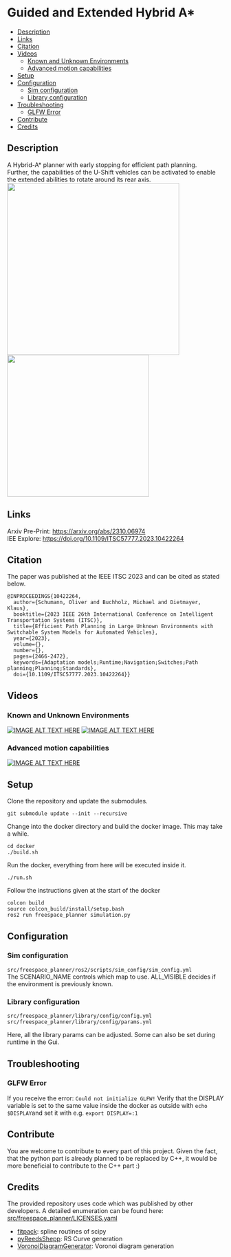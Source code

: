 # Guided and Extended Hybrid A* 
  * [Description](#description)
  * [Links](#links)
  * [Citation](#citation)
  * [Videos](#videos)
    + [Known and Unknown Environments](#known-and-unknown-environments)
    + [Advanced motion capabilities](#advanced-motion-capabilities)
  * [Setup](#setup)
  * [Configuration](#configuration)
    + [Sim configuration](#sim-configuration)
    + [Library configuration](#library-configuration)
  * [Troubleshooting](#troubleshooting)
    + [GLFW Error](#glfw-error)
  * [Contribute](#contribute)
  * [Credits](#credits)

## Description
A Hybrid-A* planner with early stopping for efficient path planning.  
Further, the capabilities of the U-Shift vehicles can be activated to enable the extended abilities to rotate around its rear axis. 
<img align="left" src="https://github.com/uulm-mrm/guided-extended-hybrid-astar/blob/main/path_with_tree_new_copyright.png" width="400">  
<img align="center" src="https://github.com/uulm-mrm/guided-extended-hybrid-astar/assets/57749046/df41c8cb-8261-4dd7-a64d-efae3bb90998" width="330">  


## Links
Arxiv Pre-Print: https://arxiv.org/abs/2310.06974  
IEE Explore: https://doi.org/10.1109/ITSC57777.2023.10422264

## Citation
The paper was published at the IEEE ITSC 2023 and can be cited as stated below.
```
@INPROCEEDINGS{10422264,
  author={Schumann, Oliver and Buchholz, Michael and Dietmayer, Klaus},
  booktitle={2023 IEEE 26th International Conference on Intelligent Transportation Systems (ITSC)}, 
  title={Efficient Path Planning in Large Unknown Environments with Switchable System Models for Automated Vehicles}, 
  year={2023},
  volume={},
  number={},
  pages={2466-2472},
  keywords={Adaptation models;Runtime;Navigation;Switches;Path planning;Planning;Standards},
  doi={10.1109/ITSC57777.2023.10422264}}

```

## Videos
### Known and Unknown Environments
[![IMAGE ALT TEXT HERE](https://img.youtube.com/vi/k8ezypm78WQ/0.jpg)](https://www.youtube.com/watch?v=k8ezypm78WQ)
[![IMAGE ALT TEXT HERE](https://img.youtube.com/vi/hHTfiry8gd0/0.jpg)](https://www.youtube.com/watch?v=hHTfiry8gd0)

### Advanced motion capabilities
[![IMAGE ALT TEXT HERE](https://img.youtube.com/vi/5uQWnyPqYFw/0.jpg)](https://www.youtube.com/watch?v=5uQWnyPqYFw)

## Setup
Clone the repository and update the submodules.
```
git submodule update --init --recursive                                                      
```
Change into the docker directory and build the docker image. This may take a while.
```
cd docker
./build.sh
```
Run the docker, everything from here will be executed inside it.
```
./run.sh
```

Follow the instructions given at the start of the docker
```
colcon build  
source colcon_build/install/setup.bash
ros2 run freespace_planner simulation.py
```

## Configuration
### Sim configuration
```src/freespace_planner/ros2/scripts/sim_config/sim_config.yml```  
The SCENARIO_NAME controls which map to use.
ALL_VISIBLE decides if the environment is previously known.

### Library configuration
```
src/freespace_planner/library/config/config.yml  
src/freespace_planner/library/config/params.yml  
```  
Here, all the library params can be adjusted. Some can also be set during runtime in the Gui. 

## Troubleshooting
### GLFW Error
If you receive the error: 
```Could not initialize GLFW!```
Verify that the DISPLAY variable is set to the same value inside the docker as outside with ```echo $DISPLAY```and set it with e.g. ```export DISPLAY=:1``` 

## Contribute
You are welcome to contribute to every part of this project.
Given the fact, that the python part is already planned to be replaced by C++, it would be more beneficial to contribute to the C++ part :)

## Credits
The provided repository uses code which was published by other developers. A detailed enumeration can be found here: [src/freespace_planner/LICENSES.yaml](src/freespace_planner/LICENSES.yaml)
- [fitpack](https://github.com/scipy/scipy/tree/main/scipy/interpolate/fitpack): spline routines of scipy
- [pyReedsShepp](https://github.com/ghliu/pyReedsShepp): RS Curve generation
- [VoronoiDiagramGenerator](https://web.archive.org/web/20131207065132/http://www.skynet.ie/~sos/mapviewer/voronoi.php): Voronoi diagram generation

